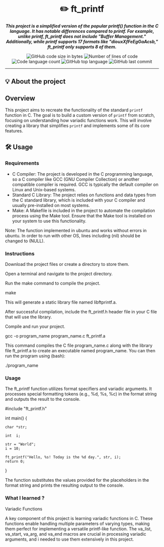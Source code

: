 <h1 align="center">
	✏️ ft_printf
</h1>

<p align="center">
	<b><i>This project is a simplified version of the popular printf() function in the C language. It has notable differences compared to printf. For example, unlike printf, ft_printf does not include "Buffer Management." Additionally, while printf supports 17 formats like "diouxXfFeEgGaAcsb," ft_printf only supports 8 of them.</i></b><br>
</p>

<p align="center">
	<img alt="GitHub code size in bytes" src="https://img.shields.io/github/languages/code-size/Kayraakbas/42_Istanbul_ft_printf?color=lightblue" />
	<img alt="Number of lines of code" src="https://img.shields.io/tokei/lines/github/Kayraakbas/42_Istanbul_ft_printf?color=critical" />
	<img alt="Code language count" src="https://img.shields.io/github/languages/count/Kayraakbas/42_Istanbul_ft_printf?color=yellow" />
	<img alt="GitHub top language" src="https://img.shields.io/github/languages/top/Kayraakbas/42_Istanbul_ft_printf?color=blue" />
	<img alt="GitHub last commit" src="https://img.shields.io/github/last-commit/Kayraakbas/42_Istanbul_ft_printf?color=green" />
</p>

---

## 💡 About the project

## Overview
This project aims to recreate the functionality of the standard `printf` function in C. The goal is to build a custom version of `printf` from scratch, focusing on understanding how variadic functions work. This will involve creating a library that simplifies `printf` and implements some of its core features.


## 🛠️ Usage

### Requirements

- C Compiler: The project is developed in the C programming language, so a C compiler like GCC (GNU Compiler Collection) or another compatible compiler is required. GCC is typically the default compiler on Linux and Unix-based systems.
- Standard C Library: The project relies on functions and data types from the C standard library, which is included with your C compiler and usually pre-installed on most systems.
- Make: A Makefile is included in the project to automate the compilation process using the Make tool. Ensure that the Make tool is installed on your system to use this functionality.

Note: The function implemented in ubuntu and works without errors in ubuntu. In order to run with other OS, lines including (nil) should be changed to (NULL).

### Instructions

Download the project files or create a directory to store them.

Open a terminal and navigate to the project directory.

Run the make command to compile the project.

 make

This will generate a static library file named libftprintf.a.

After successful compilation, include the ft_printf.h header file in your C file that will use the library.

Compile and run your project.

 gcc -o program_name program_name.c ft_printf.a
 
This command compiles the C file program_name.c along with the library file ft_printf.a to create an executable named program_name. You can then run the program using (bash):

 ./program_name

### Usage

The ft_printf function utilizes format specifiers and variadic arguments. It processes special formatting tokens (e.g., %d, %s, %c) in the format string and outputs the result to the console.

#include "ft_printf.h"

int main()
{
    
    char *str;
    
    int  i;

    str = "World";
    i = 10;
    
    ft_printf("Hello, %s! Today is the %d day.", str, i);
    return 0;
    
}

The function substitutes the values provided for the placeholders in the format string and prints the resulting output to the console.

### What I learned ?
Variadic Functions

A key component of this project is learning variadic functions in C. These functions enable handling multiple parameters of varying types, making them perfect for implementing a versatile printf-like function. The va_list, va_start, va_arg, and va_end macros are crucial in processing variadic arguments, and i needed to use them extensively in this project.
